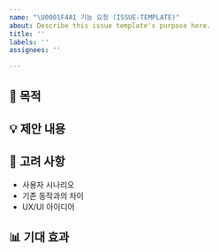 ```yaml
---
name: "\U0001F4A1 기능 요청 (ISSUE-TEMPLATE)"
about: Describe this issue template's purpose here.
title: ''
labels: ''
assignees: ''

---
```


## 🎯 목적
<!-- 어떤 문제를 해결하기 위해 이 기능이 필요한지 설명 -->

## 💡 제안 내용
<!-- 구체적으로 어떤 기능을 원하는지 작성 -->

## 📝 고려 사항
- 사용자 시나리오  
- 기존 동작과의 차이  
- UX/UI 아이디어  

## 📊 기대 효과
<!-- 이 기능이 적용되었을 때의 이점 또는 기대 결과 -->
